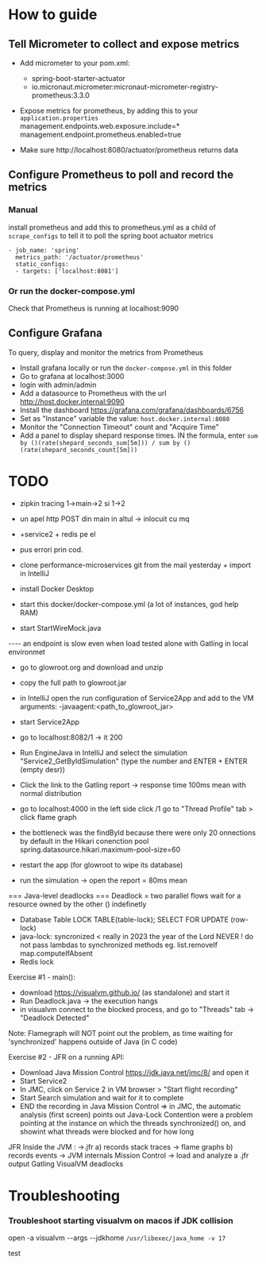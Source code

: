 # How to guide
## Tell Micrometer to collect and expose metrics

- Add micrometer to your pom.xml:
  - spring-boot-starter-actuator
  - io.micronaut.micrometer:micronaut-micrometer-registry-prometheus:3.3.0

- Expose metrics for prometheus, by adding this to  your `application.properties` 
   management.endpoints.web.exposure.include=*
   management.endpoint.prometheus.enabled=true

- Make sure http://localhost:8080/actuator/prometheus returns data


## Configure Prometheus to poll and record the metrics
### Manual
install prometheus and add this to prometheus.yml as a child of `scrape_configs` to tell it to poll the spring boot actuator metrics
```
- job_name: 'spring'
  metrics_path: '/actuator/prometheus'
  static_configs:
  - targets: ['localhost:8081']
```
### Or run the docker-compose.yml
Check that Prometheus is running at localhost:9090 

## Configure Grafana
To query, display and monitor the metrics from Prometheus
- Install grafana locally or run the `docker-compose.yml` in this folder
- Go to grafana at localhost:3000 
- login with admin/admin
- Add a datasource to Prometheus with the url http://host.docker.internal:9090
- Install the dashboard https://grafana.com/grafana/dashboards/6756
- Set as "Instance" variable the value: `host.docker.internal:8080`
- Monitor the "Connection Timeout" count and "Acquire Time"
- Add a panel to display shepard response times. IN the formula, enter
  `sum by ()(rate(shepard_seconds_sum[5m])) / sum by ()(rate(shepard_seconds_count[5m]))`




# TODO 
- zipkin tracing 1->main->2 si 1->2
- un apel http POST din main in altul -> inlocuit cu mq
- +service2 + redis pe el 
- pus errori prin cod.






- clone performance-microservices git from the mail yesterday + import in IntelliJ
- install Docker Desktop
- start this docker/docker-compose.yml (a lot of instances, god help RAM)
- start StartWireMock.java


---- an endpoint is slow even when load tested alone with Gatling in local environmet
- go to glowroot.org and download and unzip
- copy the full path to glowroot.jar
- in IntelliJ open the run configuration of Service2App and add to the VM arguments: -javaagent:<path_to_glowroot_jar>
- start Service2App
- go to localhost:8082/1 -> it 200
- Run EngineJava in IntelliJ and select the simulation "Service2_GetByIdSimulation" (type the number and ENTER +  ENTER (empty desr))
- Click the link to the Gatling report -> response time 100ms mean with normal distribution
- go to localhost:4000
  in the left side click /1
  go to "Thread Profile" tab > click flame graph

- the bottleneck was the findById because there were only 20 onnections by default in the Hikari conenction pool
  spring.datasource.hikari.maximum-pool-size=60
- restart the app (for glowroot to wipe its database)
- run the simulation -> open the report = 80ms mean



=== Java-level deadlocks ===
Deadlock = two parallel flows wait for a resource owned by the other () indefinetly
* Database Table LOCK TABLE(table-lock); SELECT FOR UPDATE (row-lock)
* java-lock: syncronized < really in 2023 the year of the Lord NEVER
! do not pass lambdas to synchronized methods eg. list.removeIf map.computeIfAbsent
* Redis lock

Exercise #1 - main():
- download https://visualvm.github.io/ (as standalone) and start it
- Run Deadlock.java -> the execution hangs
- in visualvm connect to the blocked process, and go to "Threads" tab -> "Deadlock Detected"

Note: Flamegraph will NOT point out the problem, as time waiting for 'synchronized' happens outside of Java (in C code)

Exercise #2 - JFR on a running API:
- Download Java Mission Control https://jdk.java.net/jmc/8/ and open it
- Start Service2
- In JMC, click on Service 2 in VM browser > "Start flight recording"
- Start Search simulation and wait for it to complete
- END the recording in Java Mission Control
  => in JMC, the automatic analysis (first screen) points out Java-Lock Contention were a problem pointing at the instance on which the threads synchronized() on, and showint what threads were blocked and for how long



JFR Inside the JVM : ->.jfr
a) records stack traces -> flame graphs
b) records events -> JVM internals
Mission Control -> load and analyze a .jfr output
Gatling
VisualVM deadlocks



# Troubleshooting
### Troubleshoot starting visualvm on macos if JDK collision
open -a visualvm --args --jdkhome `/usr/libexec/java_home -v 17`

test